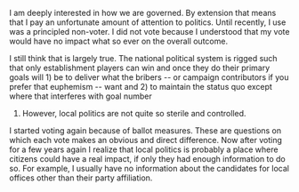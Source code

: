 I am deeply interested in how we are governed.  By extension that
means that I pay an unfortunate amount of attention to politics.
Until recently, I use was a principled non-voter.  I did not vote
because I understood that my vote would have no impact what so ever on
the overall outcome.  

I still think that is largely true.  The national political system is
rigged such that only establishment players can win and once they do
their primary goals will 1) be to deliver what the bribers -- or
campaign contributors if you prefer that euphemism -- want and 2) to
maintain the status quo except where that interferes with goal number
1.  However, local politics are not quite so sterile and controlled.

I started voting again because of ballot measures.  These are
questions on which each vote makes an obvious and direct difference.
Now after voting for a few years again I realize that local politics
is probably a place where citizens could have a real impact, if only
they had enough information to do so.  For example, I usually have no
information about the candidates for local offices other than their
party affiliation.


